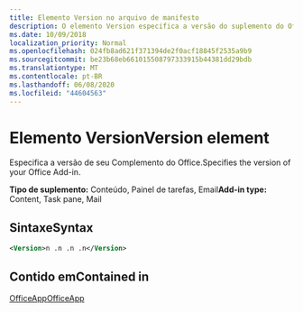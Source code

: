 ```yaml
---
title: Elemento Version no arquivo de manifesto
description: O elemento Version especifica a versão do suplemento do Office.
ms.date: 10/09/2018
localization_priority: Normal
ms.openlocfilehash: 024fb8ad621f371394de2f0acf18845f2535a9b9
ms.sourcegitcommit: be23b68eb661015508797333915b44381dd29bdb
ms.translationtype: MT
ms.contentlocale: pt-BR
ms.lasthandoff: 06/08/2020
ms.locfileid: "44604563"
---
```

# <a name="version-element"></a><span data-ttu-id="0cc69-103">Elemento Version</span><span class="sxs-lookup"><span data-stu-id="0cc69-103">Version element</span></span>

<span data-ttu-id="0cc69-104">Especifica a versão de seu Complemento do Office.</span><span class="sxs-lookup"><span data-stu-id="0cc69-104">Specifies the version of your Office Add-in.</span></span>

<span data-ttu-id="0cc69-105">**Tipo de suplemento:** Conteúdo, Painel de tarefas, Email</span><span class="sxs-lookup"><span data-stu-id="0cc69-105">**Add-in type:** Content, Task pane, Mail</span></span>

## <a name="syntax"></a><span data-ttu-id="0cc69-106">Sintaxe</span><span class="sxs-lookup"><span data-stu-id="0cc69-106">Syntax</span></span>

```XML
<Version>n .n .n .n</Version>
```

## <a name="contained-in"></a><span data-ttu-id="0cc69-107">Contido em</span><span class="sxs-lookup"><span data-stu-id="0cc69-107">Contained in</span></span>

[<span data-ttu-id="0cc69-108">OfficeApp</span><span class="sxs-lookup"><span data-stu-id="0cc69-108">OfficeApp</span></span>](officeapp.md)

